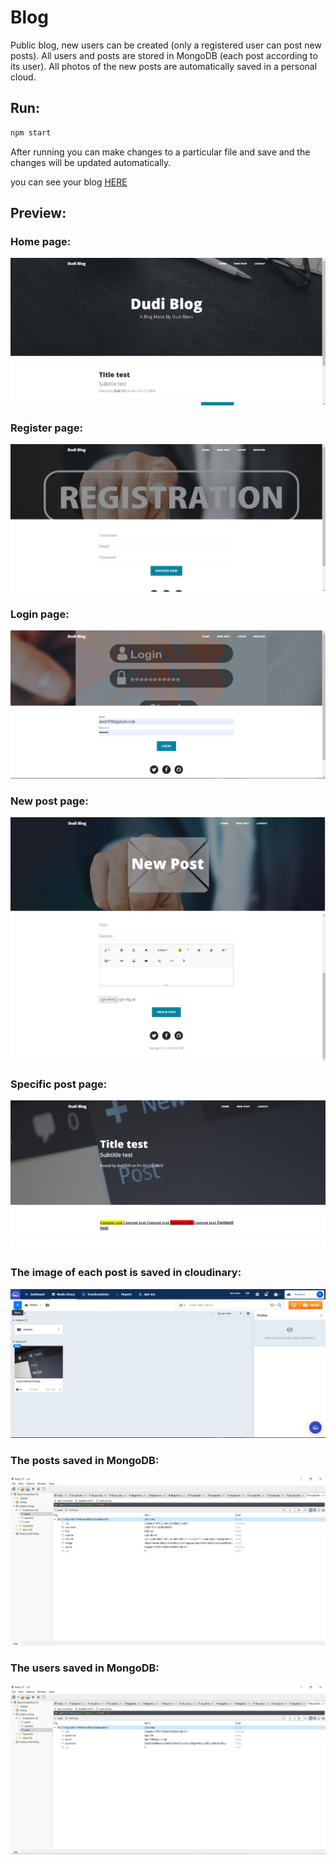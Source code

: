 # Blog
Public blog, new users can be created (only a registered user can post new posts).
All users and posts are stored in MongoDB (each post according to its user).
All photos of the new posts are automatically saved in a personal cloud.

## Run:
```bash
npm start
```
After running you can make changes to a particular file and save and the changes will be updated automatically.

you can see your blog [HERE](http://localhost:4000/)


## Preview:

### Home page:
<img src="https://github.com/dudi709/node-js-blog/blob/master/public/preview/homePage.jpg" />

### Register page:

<img src="https://github.com/dudi709/node-js-blog/blob/master/public/preview/registerPage.jpg"/>

### Login page: 

<img src="https://github.com/dudi709/node-js-blog/blob/master/public/preview/loginPage.jpg"/>

### New post page:
<img src="https://github.com/dudi709/node-js-blog/blob/master/public/preview/newPost1.jpg"/>
<img src="https://github.com/dudi709/node-js-blog/blob/master/public/preview/newPost2.jpg"/>

### Specific post page:
<img src="https://github.com/dudi709/node-js-blog/blob/master/public/preview/posted.jpg"/>

### The image of each post is saved in cloudinary:
<img src="https://github.com/dudi709/node-js-blog/blob/master/public/preview/cloudinary_imgs.jpg"/>


### The posts saved in MongoDB:
<img src="https://github.com/dudi709/node-js-blog/blob/master/public/preview/mongoDb_posts.jpg"/>


### The users saved in MongoDB:
<img src="https://github.com/dudi709/node-js-blog/blob/master/public/preview/mongoDb_users.jpg"/>
